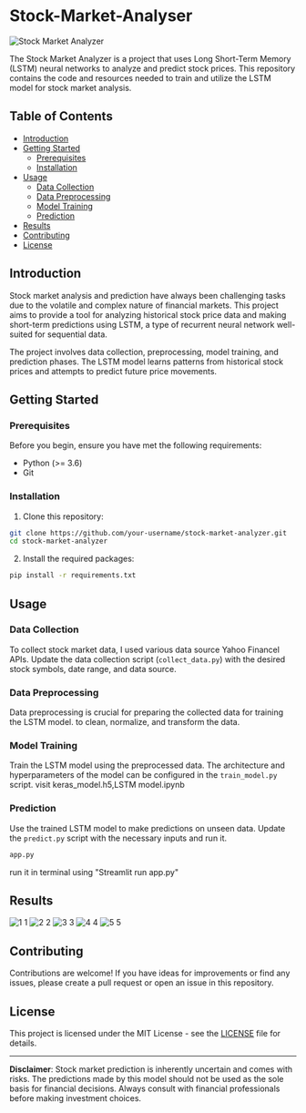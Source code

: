 # Stock-Market-Analyser


![Stock Market Analyzer](images/stock_analyzer.png)

The Stock Market Analyzer is a project that uses Long Short-Term Memory (LSTM) neural networks to analyze and predict stock prices. This repository contains the code and resources needed to train and utilize the LSTM model for stock market analysis.

## Table of Contents

- [Introduction](#introduction)
- [Getting Started](#getting-started)
  - [Prerequisites](#prerequisites)
  - [Installation](#installation)
- [Usage](#usage)
  - [Data Collection](#data-collection)
  - [Data Preprocessing](#data-preprocessing)
  - [Model Training](#model-training)
  - [Prediction](#prediction)
- [Results](#results)
- [Contributing](#contributing)
- [License](#license)

## Introduction

Stock market analysis and prediction have always been challenging tasks due to the volatile and complex nature of financial markets. This project aims to provide a tool for analyzing historical stock price data and making short-term predictions using LSTM, a type of recurrent neural network well-suited for sequential data.

The project involves data collection, preprocessing, model training, and prediction phases. The LSTM model learns patterns from historical stock prices and attempts to predict future price movements.

## Getting Started

### Prerequisites

Before you begin, ensure you have met the following requirements:

- Python (>= 3.6)
- Git

### Installation

1. Clone this repository:

```bash
git clone https://github.com/your-username/stock-market-analyzer.git
cd stock-market-analyzer
```

2. Install the required packages:

```bash
pip install -r requirements.txt
```

## Usage

### Data Collection

To collect stock market data, I used various data source Yahoo Financel APIs. Update the data collection script (`collect_data.py`) with the desired stock symbols, date range, and data source.



### Data Preprocessing

Data preprocessing is crucial for preparing the collected data for training the LSTM model. to clean, normalize, and transform the data.


### Model Training

Train the LSTM model using the preprocessed data. The architecture and hyperparameters of the model can be configured in the `train_model.py` script.
visit keras_model.h5,LSTM model.ipynb


### Prediction

Use the trained LSTM model to make predictions on unseen data. Update the `predict.py` script with the necessary inputs and run it.

```bash
app.py 
```
run it in terminal using "Streamlit run app.py"
## Results
![1 1](https://github.com/ANKUSH-11/Stock-Market-Analyser/assets/84002890/6de99cfc-1070-4529-a70f-9e537ecf1672)
![2 2](https://github.com/ANKUSH-11/Stock-Market-Analyser/assets/84002890/4d13eb54-d7a8-43e5-8253-88a050084604)
![3 3](https://github.com/ANKUSH-11/Stock-Market-Analyser/assets/84002890/82ee197b-7d74-43bf-b5b4-38638cc23fcb)
![4 4](https://github.com/ANKUSH-11/Stock-Market-Analyser/assets/84002890/e5d616c5-0d0f-42dc-ad33-4a57d3195c2c)
![5 5](https://github.com/ANKUSH-11/Stock-Market-Analyser/assets/84002890/75057ab6-071d-484e-a559-55c9e7095481)





## Contributing

Contributions are welcome! If you have ideas for improvements or find any issues, please create a pull request or open an issue in this repository.

## License

This project is licensed under the MIT License - see the [LICENSE](LICENSE) file for details.

---

**Disclaimer**: Stock market prediction is inherently uncertain and comes with risks. The predictions made by this model should not be used as the sole basis for financial decisions. Always consult with financial professionals before making investment choices.
